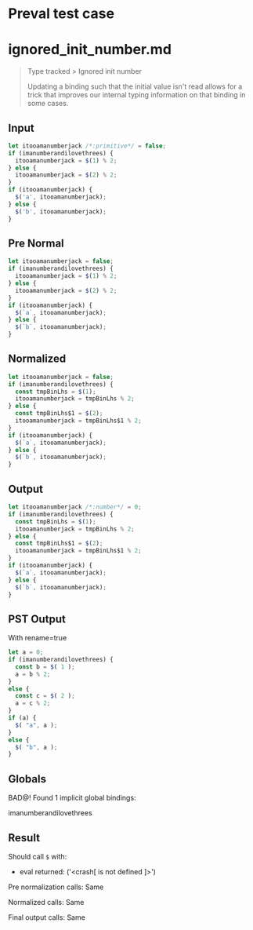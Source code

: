 # Preval test case

# ignored_init_number.md

> Type tracked > Ignored init number
>
> Updating a binding such that the initial value isn't read allows for a trick that
> improves our internal typing information on that binding in some cases.

## Input

`````js filename=intro
let itooamanumberjack /*:primitive*/ = false;
if (imanumberandilovethrees) {
  itooamanumberjack = $(1) % 2;
} else {
  itooamanumberjack = $(2) % 2;
}
if (itooamanumberjack) {
  $('a', itooamanumberjack);
} else {
  $('b', itooamanumberjack);
}
`````

## Pre Normal


`````js filename=intro
let itooamanumberjack = false;
if (imanumberandilovethrees) {
  itooamanumberjack = $(1) % 2;
} else {
  itooamanumberjack = $(2) % 2;
}
if (itooamanumberjack) {
  $(`a`, itooamanumberjack);
} else {
  $(`b`, itooamanumberjack);
}
`````

## Normalized


`````js filename=intro
let itooamanumberjack = false;
if (imanumberandilovethrees) {
  const tmpBinLhs = $(1);
  itooamanumberjack = tmpBinLhs % 2;
} else {
  const tmpBinLhs$1 = $(2);
  itooamanumberjack = tmpBinLhs$1 % 2;
}
if (itooamanumberjack) {
  $(`a`, itooamanumberjack);
} else {
  $(`b`, itooamanumberjack);
}
`````

## Output


`````js filename=intro
let itooamanumberjack /*:number*/ = 0;
if (imanumberandilovethrees) {
  const tmpBinLhs = $(1);
  itooamanumberjack = tmpBinLhs % 2;
} else {
  const tmpBinLhs$1 = $(2);
  itooamanumberjack = tmpBinLhs$1 % 2;
}
if (itooamanumberjack) {
  $(`a`, itooamanumberjack);
} else {
  $(`b`, itooamanumberjack);
}
`````

## PST Output

With rename=true

`````js filename=intro
let a = 0;
if (imanumberandilovethrees) {
  const b = $( 1 );
  a = b % 2;
}
else {
  const c = $( 2 );
  a = c % 2;
}
if (a) {
  $( "a", a );
}
else {
  $( "b", a );
}
`````

## Globals

BAD@! Found 1 implicit global bindings:

imanumberandilovethrees

## Result

Should call `$` with:
 - eval returned: ('<crash[ <ref> is not defined ]>')

Pre normalization calls: Same

Normalized calls: Same

Final output calls: Same
